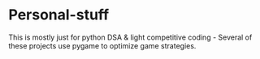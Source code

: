 # Personal-stuff

 This is mostly just for python DSA & light competitive coding -
 Several of these projects use pygame to optimize game strategies.
